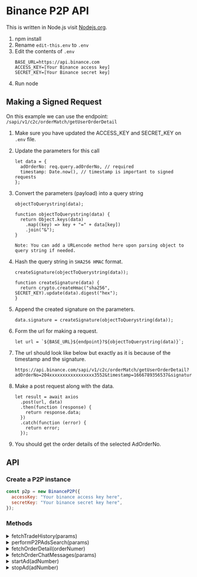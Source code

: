 # Binance P2P API

This is written in Node.js visit [Nodejs.org](https://nodejs.org/en/).

1. npm install
2. Rename `edit-this.env` to `.env`
3. Edit the contents of `.env`
   ```
   BASE_URL=https://api.binance.com
   ACCESS_KEY=[Your Binance access key]
   SECRET_KEY=[Your Binance secret key]
   ```
4. Run node

## Making a Signed Request

On this example we can use the endpoint: `/sapi/v1/c2c/orderMatch/getUserOrderDetail`

1. Make sure you have updated the ACCESS_KEY and SECRET_KEY on `.env` file.
2. Update the parameters for this call
   ```
   let data = {
     adOrderNo: req.query.adOrderNo, // required
     timestamp: Date.now(), // timestamp is important to signed requests
   };
   ```
3. Convert the parameters (payload) into a query string

   ```
   objectToQuerystring(data);

   function objectToQuerystring(data) {
     return Object.keys(data)
       .map((key) => key + "=" + data[key])
       .join("&");
   }

   Note: You can add a URLencode method here upon parsing object to query string if needed.
   ```

4. Hash the query string in `SHA256 HMAC` format.

   ```
   createSignature(objectToQuerystring(data));

   function createSignature(data) {
     return crypto.createHmac("sha256", SECRET_KEY).update(data).digest("hex");
   }
   ```

5. Append the created signature on the parameters.
   ```
   data.signature = createSignature(objectToQuerystring(data));
   ```
6. Form the url for making a request.
   ```
   let url = `${BASE_URL}${endpoint}?${objectToQuerystring(data)}`;
   ```
7. The url should look like below but exactly as it is because of the timestamp and the signature.
   ```
   https://api.binance.com/sapi/v1/c2c/orderMatch/getUserOrderDetail?adOrderNo=204xxxxxxxxxxxxxxxxx3552&timestamp=1666789356537&signature=172dd497d08f68fbd499185deacbd98d21c9df5b73e22d3941172baad648c5bf
   ```
8. Make a post request along with the data.
   ```
   let result = await axios
     .post(url, data)
     .then(function (response) {
       return response.data;
     })
     .catch(function (error) {
       return error;
     });
   ```
9. You should get the order details of the selected AdOrderNo.

## API

### Create a P2P instance

```js
const p2p = new BinanceP2P({
  accessKey: "Your binance access key here",
  secretKey: "Your binance secret key here",
});
```

### Methods

<details>

<summary>fetchTradeHistory(params)</summary>

Returs history of P2P trades

- Params

```
{
  tradeType: "BUY" | "SELL"
}
```

- Result

```
TODO
```

</details>

<details>

<summary>performP2PAdsSearch(params)</summary>

Returns results from currently published P2P ads.

- Params

```
{
  asset: "", // e.g: "USDT"
  fiat: "", // e.g: "USD"
  trade_type: "BUY" | "SELL", // default: "SELL"
  trans_amount: Number,  // default: 100
}
```

- Result

```
TODO
```

</details>

<details>

<summary>fetchOrderDetail(orderNumer)</summary>

Returns order details

- Input:

  - orderNumber: String | Number

- Result

```
TODO
```

</details>

<details>

<summary>fetchOrderChatMessages(params)</summary>

Returns chat messages for given orderNumber

- Params

```
{
  orderNumber: String | Number,
  page: Number, // default: 1
  rows: Number, // default: 10
}
```

- Result

```
TODO
```

</details>

<details>

<summary>startAd(adNumber)</summary>

Marks ad as published

- Input:

  - adNumber: String | Number

- Result

```
TODO
```

</details>

<details>

<summary>stopAd(adNumber)</summary>

Sets ad status as offline

- Input:

  - adNumber: String | Number

- Result

```
TODO
```

</details>
